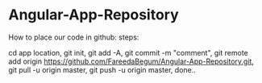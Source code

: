 # Angular-App-Repository

How to place our code in github:
steps:

cd app location,
git init,
git add -A,
git commit -m "comment",
git remote add origin https://github.com/FareedaBegum/Angular-App-Repository.git,
git pull -u origin master,
git push -u origin master,
done..
